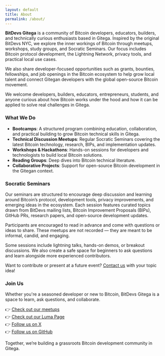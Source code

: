 ```yaml
---
layout: default
title: About
permalink: /about/
---
```


**BitDevs Gitega** is a community of Bitcoin developers, educators, builders, and technically curious enthusiasts based in Gitega. Inspired by the original BitDevs NYC, we explore the inner workings of Bitcoin through meetups, workshops, study groups, and Socratic Seminars. Our focus includes Bitcoin protocol development, the Lightning Network, privacy tools, and practical local use cases.

We also share developer-focused opportunities such as grants, bounties, fellowships, and job openings in the Bitcoin ecosystem to help grow local talent and connect Gitegan developers with the global open-source Bitcoin movement.

We welcome developers, builders, educators, entrepreneurs, students, and anyone curious about how Bitcoin works under the hood and how it can be applied to solve real challenges in Gitega.

### What We Do

- **Bootcamps**: A structured program combining education, collaboration, and practical building to grow Bitcoin technical skills in Gitega.
- **Technical Discussion Meetups**: Regular Socratic Seminars covering the latest Bitcoin technology, research, BIPs, and implementation updates.
- **Workshops & Hackathons**: Hands-on sessions for developers and technologists to build local Bitcoin solutions.
- **Reading Groups**: Deep dives into Bitcoin technical literature.
- **Collaborative Projects**: Support for open-source Bitcoin development in the Gitegan context.

### Socratic Seminars

Our seminars are structured to encourage deep discussion and learning around Bitcoin’s protocol, development tools, privacy improvements, and emerging ideas in the ecosystem. Each session features curated topics drawn from BitDevs mailing lists, Bitcoin Improvement Proposals (BIPs), GitHub PRs, research papers, and open-source development updates.

Participants are encouraged to read in advance and come with questions or ideas to share. These meetups are not recorded — they are meant to be informal, candid, and engaging.

Some sessions include lightning talks, hands-on demos, or breakout discussions. We also create a safe space for beginners to ask questions and learn alongside more experienced contributors.

Want to contribute or present at a future event? [Contact us](mailto:bitdevsgtga@gmail.com) with your topic idea!

### Join Us

Whether you're a seasoned developer or new to Bitcoin, BitDevs Gitega is a space to learn, ask questions, and collaborate.

👉 [Check out our meetups](/events)  
👉 [Check out our Luma Page](https://lu.ma/user/bitdevsgtga)  
👉 [Follow us on X](https://x.com/bitdevsgtga)<br>
👉 [Follow us on GitHub](https://github.com/bitdevsgtga/bitdevsgitega)



Together, we’re building a grassroots Bitcoin development community in Gitega.
